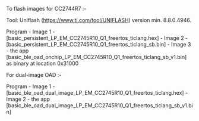 To flash images for CC2744R7 :-

Tool: Uniflash (https://www.ti.com/tool/UNIFLASH) version min. 8.8.0.4946.

Program
    - Image 1 - [basic_persistent_LP_EM_CC2745R10_Q1_freertos_ticlang.hex]
    - Image 2 - [basic_persistent_LP_EM_CC2745R10_Q1_freertos_ticlang_sb.bin]
    - Image 3 - the app [basic_ble_oad_onchip_LP_EM_CC2745R10_Q1_freertos_ticlang_sb_v1.bin] as binary at location 0x31000

For dual-image OAD :-

Program
    - Image 1 - [basic_ble_oad_dual_image_LP_EM_CC2745R10_Q1_freertos_ticlang.hex]
    - Image 2 - the app [basic_ble_oad_dual_image_LP_EM_CC2745R10_Q1_freertos_ticlang_sb_v1.bin]